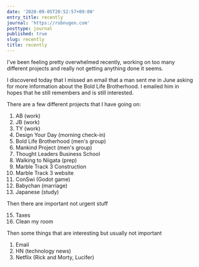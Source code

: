 ```yaml
---
date: '2020-09-05T20:52:57+09:00'
entry_title: recently
journal: 'https://robnugen.com'
posttype: journal
published: true
slug: recently
title: recently
---
```


I've been feeling pretty overwhelmed recently, working on too many different projects and really not getting anything done it seems.

I discovered today that I missed an email that a man sent me in June asking for more information about the Bold Life Brotherhood.  I emailed him in hopes that he still remembers and is still interested.

There are a few different projects that I have going on:

1. AB (work)
2. JB (work)
10. TY (work)
11. Design Your Day (morning check-in)
3. Bold Life Brotherhood (men's group)
4. Mankind Project (men's group)
5. Thought Leaders Business School
6. Walking to Niigata (prep)
7. Marble Track 3 Construction
8. Marble Track 3 website
12. ConSwi (Godot game)
13. Babychan (marriage)
14. Japanese (study)

Then there are important not urgent stuff

15. Taxes
16. Clean my room

Then some things that are interesting but usually not important

1. Email
2. HN (technology news)
3. Netflix (Rick and Morty, Lucifer)



